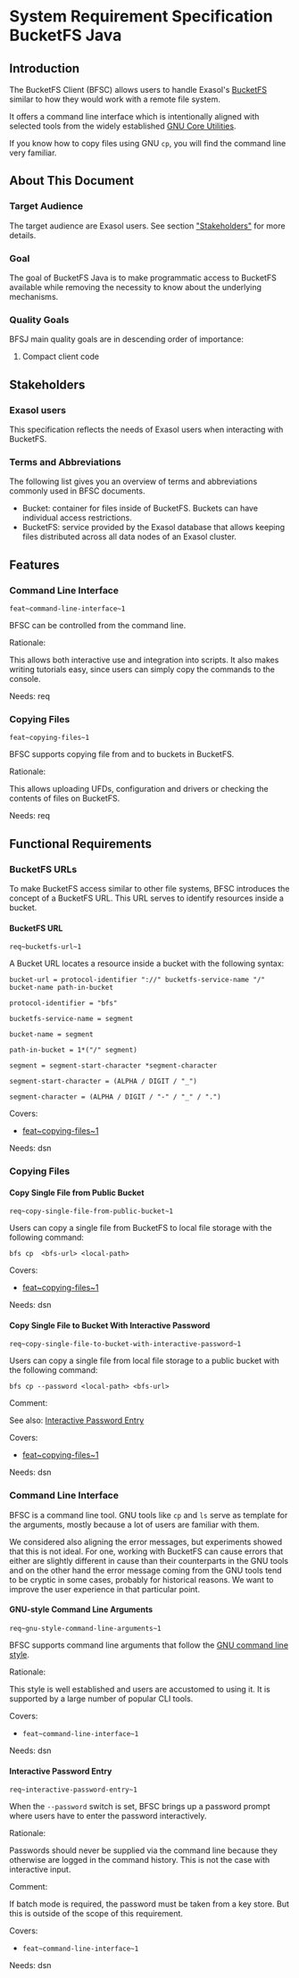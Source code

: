 # System Requirement Specification BucketFS Java

## Introduction

The BucketFS Client (BFSC) allows users to handle Exasol's [BucketFS](https://docs.exasol.com/database_concepts/bucketfs/bucketfs.htm) similar to how they would work with a remote file system.

It offers a command line interface which is intentionally aligned with selected tools from the widely established [GNU Core Utilities](https://www.gnu.org/software/coreutils/coreutils.html).

If you know how to copy files using GNU `cp`, you will find the command line very familiar.

## About This Document

### Target Audience

The target audience are Exasol users. See section ["Stakeholders"](#stakeholders) for more details.

### Goal

The goal of BucketFS Java is to make programmatic access to BucketFS available while removing the necessity to know about the underlying mechanisms.

### Quality Goals

BFSJ main quality goals are in descending order of importance:

1. Compact client code

## Stakeholders

### Exasol users

This specification reflects the needs of Exasol users when interacting with BucketFS.

### Terms and Abbreviations

The following list gives you an overview of terms and abbreviations commonly used in BFSC documents.

* Bucket: container for files inside of BucketFS. Buckets can have individual access restrictions.
* BucketFS: service provided by the Exasol database that allows keeping files distributed across all data nodes of an Exasol cluster.

## Features

### Command Line Interface
`feat~command-line-interface~1`

BFSC can be controlled from the command line.

Rationale:

This allows both interactive use and integration into scripts. It also makes writing tutorials easy, since users can simply copy the commands to the console.

Needs: req

### Copying Files
`feat~copying-files~1`

BFSC supports copying file from and to buckets in BucketFS.

Rationale:

This allows uploading UFDs, configuration and drivers or checking the contents of files on BucketFS.

Needs: req

## Functional Requirements

### BucketFS URLs

To make BucketFS access similar to other file systems, BFSC introduces the concept of a BucketFS URL. This URL serves to identify resources inside a bucket.

#### BucketFS URL
`req~bucketfs-url~1`

A Bucket URL locates a resource inside a bucket with the following syntax:

    bucket-url = protocol-identifier "://" bucketfs-service-name "/" bucket-name path-in-bucket
    
    protocol-identifier = "bfs"
    
    bucketfs-service-name = segment
    
    bucket-name = segment
    
    path-in-bucket = 1*("/" segment)
    
    segment = segment-start-character *segment-character
    
    segment-start-character = (ALPHA / DIGIT / "_")
    
    segment-character = (ALPHA / DIGIT / "-" / "_" / ".") 

Covers:

* [feat~copying-files~1](#copying-files)

Needs: dsn

### Copying Files

#### Copy Single File from Public Bucket
`req~copy-single-file-from-public-bucket~1`

Users can copy a single file from BucketFS to local file storage with the following command:

    bfs cp  <bfs-url> <local-path>

Covers:

* [feat~copying-files~1](#copying-files)

Needs: dsn

#### Copy Single File to Bucket With Interactive Password
`req~copy-single-file-to-bucket-with-interactive-password~1`

Users can copy a single file from local file storage to a public bucket with the following command:

    bfs cp --password <local-path> <bfs-url>

Comment:

See also: [Interactive Password Entry](#interactive-password-entry)

Covers:

* [feat~copying-files~1](#copying-files)

Needs: dsn

### Command Line Interface

BFSC is a command line tool. GNU tools like `cp` and `ls` serve as template for the arguments, mostly because a lot of users are familiar with them.

We considered also aligning the error messages, but experiments showed that this is not ideal. For one, working with BucketFS can cause errors that either are slightly different in cause than their counterparts in the GNU tools and on the other hand the error message coming from the GNU tools tend to be cryptic in some cases, probably for historical reasons. We want to improve the user experience in that particular point.

#### GNU-style Command Line Arguments
`req~gnu-style-command-line-arguments~1`

BFSC supports command line arguments that follow the [GNU command line style](https://www.gnu.org/software/libc/manual/html_node/Argument-Syntax.html).

Rationale:

This style is well established and users are accustomed to using it. It is supported by a large number of popular CLI tools.

Covers:

* `feat~command-line-interface~1`

Needs: dsn

#### Interactive Password Entry
`req~interactive-password-entry~1`

When the `--password` switch is set, BFSC brings up a password prompt where users have to enter the password interactively.

Rationale:

Passwords should never be supplied via the command line because they otherwise are logged in the command history. This is not the case with interactive input.

Comment:

If batch mode is required, the password must be taken from a key store. But this is outside of the scope of this requirement.

Covers:

* `feat~command-line-interface~1`

Needs: dsn